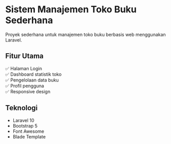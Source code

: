 # Sistem Manajemen Toko Buku Sederhana

Proyek sederhana untuk manajemen toko buku berbasis web menggunakan Laravel.

## Fitur Utama
✅ Halaman Login  
✅ Dashboard statistik toko  
✅ Pengelolaan data buku  
✅ Profil pengguna  
✅ Responsive design  

## Teknologi
- Laravel 10
- Bootstrap 5
- Font Awesome
- Blade Template
